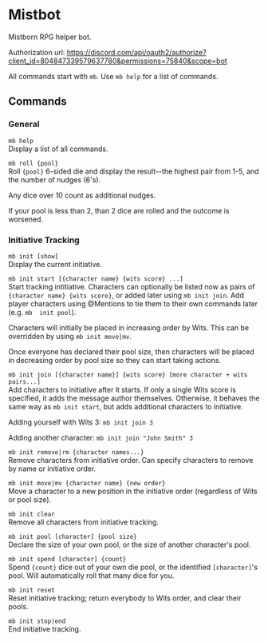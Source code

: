 # Mistbot

Mistborn RPG helper bot.

Authorization url: https://discord.com/api/oauth2/authorize?client_id=804847339579637780&permissions=75840&scope=bot

All commands start with `mb`. Use `mb help` for a list of commands.

## Commands

### General

`mb help`  
Display a list of all commands.

`mb roll {pool}`  
Roll `{pool}` 6-sided die and display the result--the highest pair from 1-5,
and the number of nudges (6's).

Any dice over 10 count as additional nudges.

If your pool is less than 2, than 2 dice are rolled and the outcome is worsened.

### Initiative Tracking

`mb init [show]`  
Display the current initiative.

`mb init start [{character name} {wits score} ...]`  
Start tracking intitiative. Characters can optionally be listed now as pairs of
`{character name} {wits score}`, or added later using `mb init join`. Add player
characters using @Mentions to tie them to their own commands later (e.g. `mb 
init pool`).

Characters will initially be placed in increasing order by Wits. This can be
overridden by using `mb init move|mv`.

Once everyone has declared their pool size, then characters will be placed in
decreasing order by pool size so they can start taking actions.

`mb init join [{character name}] {wits score} [more character + wits pairs...]`  
Add characters to initiative after it starts. If only a single Wits score is
specified, it adds the message author themselves. Otherwise, it behaves the same
way as `mb init start`, but adds additional characters to initiative.

Adding yourself with Wits 3: `mb init join 3`

Adding another character: `mb init join "John Smith" 3`

`mb init remove|rm {character names...}`  
Remove characters from initiative order. Can specify characters to remove by
name or initiative order.

`mb init move|mv {character name} {new order}`  
Move a character to a new position in the initiative order (regardless of Wits
or pool size).

`mb init clear`  
Remove all characters from initiative tracking.

`mb init pool [character] {pool size}`  
Declare the size of your own pool, or the size of another character's pool.

`mb init spend [character] {count}`  
Spend `{count}` dice out of your own die pool, or the identified `[character]`'s
pool. Will automatically roll that many dice for you.

`mb init reset`  
Reset initiative tracking; return everybody to Wits order, and clear their pools.

`mb init stop|end`  
End initiative tracking.